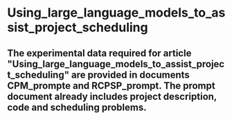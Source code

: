 # Using_large_language_models_to_assist_project_scheduling
## The experimental data required for article "Using_large_language_models_to_assist_project_scheduling" are provided in documents CPM_prompte and RCPSP_prompt. The prompt document already includes project description, code and scheduling problems.
 
